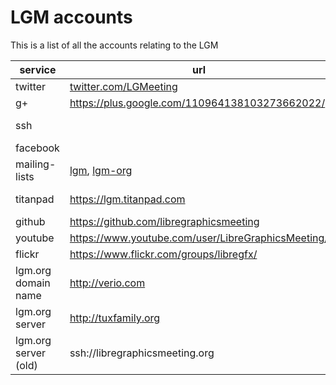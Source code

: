 # LGM accounts

This is a list of all the accounts relating to the LGM

|service         |url  |managers |members |
|---             |---  |---      |---     |
|twitter |[twitter.com/LGMeeting](@LGMeeting) |ale |julien |
|g+      |https://plus.google.com/110964138103273662022/ |ale |julien |
|ssh     | |ale, camille| |
|facebook | |ale | |
|mailing-lists | [lgm](http://lists.freedesktop.org/mailman/listinfo/libre-graphics-meeting), [lgm-org](http://lists.freedesktop.org/mailman/listinfo/libre-graphics-meeting-org) |ale | |
|titanpad |https://lgm.titanpad.com |ale, camille|all IT + some communication|
|github |https://github.com/libregraphicsmeeting |ale |IT |
|youtube |https://www.youtube.com/user/LibreGraphicsMeeting/| g+| |
|flickr |https://www.flickr.com/groups/libregfx/ | | |
|lgm.org domain name |http://verio.com |louis | |
|lgm.org server |http://tuxfamily.org |ale| |
|lgm.org server (old) |ssh://libregraphicsmeeting.org |ale| |
